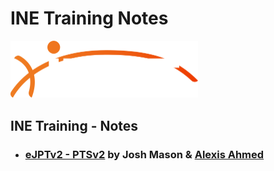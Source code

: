# INE Training Notes

<img src=".gitbook/assets/INE-Logo-Orange-White-Revised.png" alt="elearnsecurity.com - © eLearnSecurity | ine.com - © INE" style="zoom: 50%;" />



## INE Training - Notes

- ### [eJPTv2 - PTSv2](ejpt/README.md) by Josh Mason & [Alexis Ahmed](https://alexisahmed.com/)
